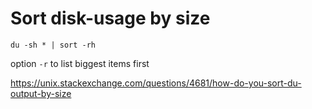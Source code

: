 # Sort disk-usage by size

```
du -sh * | sort -rh
```

option `-r` to list biggest items first

https://unix.stackexchange.com/questions/4681/how-do-you-sort-du-output-by-size

